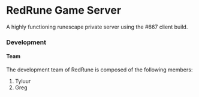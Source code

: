 # RedRune Game Server

A highly functioning runescape private server using the #667 client build. 

### Development

#### Team
The development team of RedRune is composed of the following members:

1. Tyluur
2. Greg

